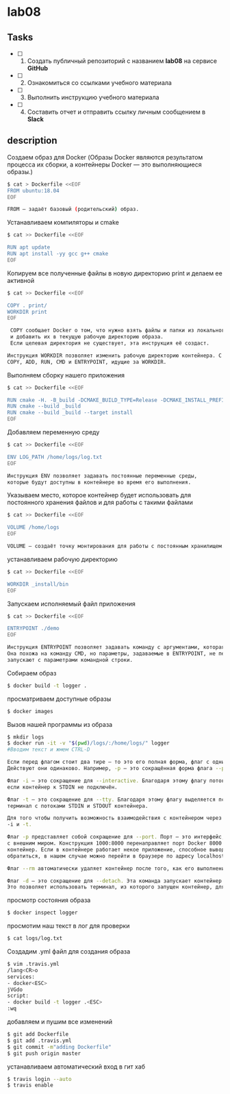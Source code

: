 # lab08

## Tasks

- [ ] 1. Создать публичный репозиторий с названием **lab08** на сервисе **GitHub**
- [ ] 2. Ознакомиться со ссылками учебного материала
- [ ] 3. Выполнить инструкцию учебного материала
- [ ] 4. Составить отчет и отправить ссылку личным сообщением в **Slack**

## description


Создаем образ для Docker (Образы Docker являются результатом процесса их сборки, а контейнеры Docker — это выполняющиеся образы.)
```sh
$ cat > Dockerfile <<EOF
FROM ubuntu:18.04
EOF
```
```sh
FROM — задаёт базовый (родительский) образ.
```
Устанавливаем компиляторы и cmake
```sh
$ cat >> Dockerfile <<EOF

RUN apt update
RUN apt install -yy gcc g++ cmake
EOF
```
Копируем все полученные файлы в новую директорию print и делаем ее активной
```sh
$ cat >> Dockerfile <<EOF

COPY . print/
WORKDIR print
EOF
```
```sh
 COPY сообщает Docker о том, что нужно взять файлы и папки из локального контекста сборки
 и добавить их в текущую рабочую директорию образа.
 Если целевая директория не существует, эта инструкция её создаст.
```
```sh
Инструкция WORKDIR позволяет изменить рабочую директорию контейнера. С этой директорией работают инструкции
COPY, ADD, RUN, CMD и ENTRYPOINT, идущие за WORKDIR.
```
Выполняем сборку нашего приложения
```sh
$ cat >> Dockerfile <<EOF

RUN cmake -H. -B_build -DCMAKE_BUILD_TYPE=Release -DCMAKE_INSTALL_PREFIX=_install
RUN cmake --build _build
RUN cmake --build _build --target install
EOF
```
Добавляем переменную среду
```sh
$ cat >> Dockerfile <<EOF

ENV LOG_PATH /home/logs/log.txt
EOF
```
```sh
Инструкция ENV позволяет задавать постоянные переменные среды,
которые будут доступны в контейнере во время его выполнения. 
```
Указываем место, которое контейнер будет использовать для постоянного хранения файлов и для работы с такими файлами
```sh
$ cat >> Dockerfile <<EOF

VOLUME /home/logs
EOF
```
```sh
VOLUME — создаёт точку монтирования для работы с постоянным хранилищем.
```
 устанавливаем рабочую директорию
 ```sh
$ cat >> Dockerfile <<EOF

WORKDIR _install/bin
EOF
```
Запускаем исполняемый файл приложения
```sh
$ cat >> Dockerfile <<EOF

ENTRYPOINT ./demo
EOF
```
```sh
Инструкция ENTRYPOINT позволяет задавать команду с аргументами, которая должна выполняться при запуске контейнера.
Она похожа на команду CMD, но параметры, задаваемые в ENTRYPOINT, не перезаписываются в том случае, если контейнер 
запускают с параметрами командной строки.
```
Собираем образ
```sh
$ docker build -t logger .
```
просматриваем доступные образы
```sh
$ docker images
```
Вызов нашей программы из образа
```sh
$ mkdir logs
$ docker run -it -v "$(pwd)/logs/:/home/logs/" logger
#Вводим текст и жмем CTRL-D
```
```sh
Если перед флагом стоит два тире — то это его полная форма, флаг с одним тире — это сокращённый вариант некоего флага.
Действуют они одинаково. Например, -p — это сокращённая форма флага --port.

Флаг -i — это сокращение для --interactive. Благодаря этому флагу поток STDIN поддерживается в открытом состоянии даже
если контейнер к STDIN не подключён.

Флаг -t — это сокращение для --tty. Благодаря этому флагу выделяется псевдотерминал, который соединяет используемый
терминал с потоками STDIN и STDOUT контейнера.

Для того чтобы получить возможность взаимодействия с контейнером через терминал нужно совместно использовать флаги
-i и -t.

Флаг -p представляет собой сокращение для --port. Порт — это интерфейс, благодаря которому контейнер взаимодействует 
с внешним миром. Конструкция 1000:8000 перенаправляет порт Docker 8000 на порт 1000 компьютера, на котором выполняется
контейнер. Если в контейнере работает некое приложение, способное выводить что-то в браузер, то, для того, чтобы к нему
обратиться, в нашем случае можно перейти в браузере по адресу localhost:1000.

Флаг --rm автоматически удаляет контейнер после того, как его выполнение завершится.

Флаг -d — это сокращение для --detach. Эта команда запускает контейнер в фоновом режиме.
Это позволяет использовать терминал, из которого запущен контейнер, для выполнения других команд во время работы контейнера.
```
просмотр состояния образа
```sh
$ docker inspect logger
```
просмотим наш текст в лог для проверки
```sh
$ cat logs/log.txt
```
Создадим .yml файл для создания образа
```sh
$ vim .travis.yml
/lang<CR>o
services:
- docker<ESC>
jVGdo
script:
- docker build -t logger .<ESC>
:wq
```
добавляем и пушим все изменений
```sh
$ git add Dockerfile
$ git add .travis.yml
$ git commit -m"adding Dockerfile"
$ git push origin master
```
устанавливаем автоматический вход в гит хаб
```sh
$ travis login --auto
$ travis enable
```
